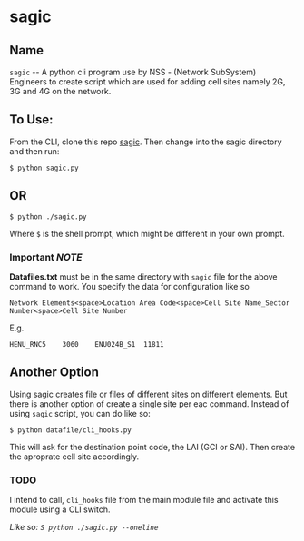 # sagic

## Name

`sagic` -- A python cli program use by NSS - (Network SubSystem) Engineers to create script which are used
for adding cell sites namely 2G, 3G and 4G on the network.

## To Use:

From the CLI, clone this repo [sagic](https://github.com/2teez/sagic).
Then change into the sagic directory and then run:

```
$ python sagic.py
```

## OR

```
$ python ./sagic.py
```
Where `$` is the shell prompt, which might be different in your own prompt.

### Important _NOTE_

**Datafiles.txt** must be in the same directory with ```sagic``` file for the above command to work.
You specify the data for configuration like so

```
Network Elements<space>Location Area Code<space>Cell Site Name_Sector Number<space>Cell Site Number
```
E.g.

```HENU_RNC5	3060	ENU024B_S1	11811```

## Another Option

Using sagic creates file or files of different sites on different elements. But there is another
option of create a single site per eac command.
Instead of using `sagic` script, you can do like so:

```
$ python datafile/cli_hooks.py
```

This will ask for the destination point code, the LAI (GCI or SAI). Then create the aproprate cell site accordingly.

### TODO

I intend to call, `cli_hooks` file from the main module file and activate this module using a CLI switch.

*Like so: `S python ./sagic.py --oneline`*
